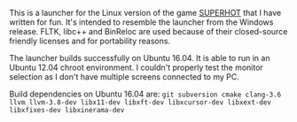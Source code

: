 This is a launcher for the Linux version of the game [SUPERHOT](http://superhotgame.com/) that I have written for fun.
It's intended to resemble the launcher from the Windows release.
FLTK, libc++ and BinReloc are used because of their closed-source friendly licenses and for portability reasons.

The launcher builds successfully on Ubuntu 16.04.
It is able to run in an Ubuntu 12.04 chroot environment.
I couldn't properly test the monitor selection as I don't have multiple screens connected to my PC.

Build dependencies on Ubuntu 16.04 are:
`git subversion cmake clang-3.6 llvm llvm-3.8-dev libx11-dev libxft-dev libxcursor-dev libxext-dev libxfixes-dev libxinerama-dev`
